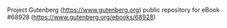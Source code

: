 Project Gutenberg (https://www.gutenberg.org) public repository for eBook #68928 (https://www.gutenberg.org/ebooks/68928)
